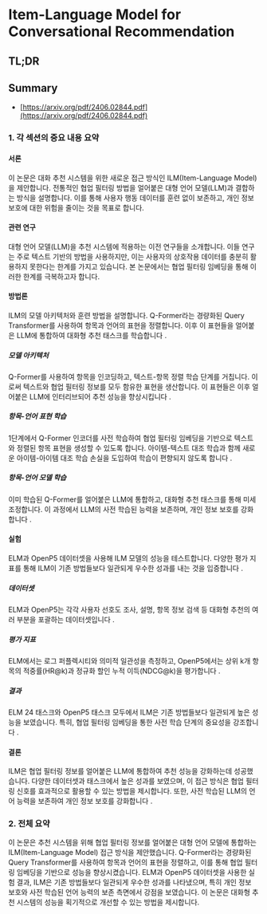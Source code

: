 # Item-Language Model for Conversational Recommendation
## TL;DR
## Summary
- [https://arxiv.org/pdf/2406.02844.pdf](https://arxiv.org/pdf/2406.02844.pdf)

### 1. 각 섹션의 중요 내용 요약

#### 서론
이 논문은 대화 추천 시스템을 위한 새로운 접근 방식인 ILM(Item-Language Model)을 제안합니다. 전통적인 협업 필터링 방법을 얼어붙은 대형 언어 모델(LLM)과 결합하는 방식을 설명합니다. 이를 통해 사용자 행동 데이터를 훈련 없이 보존하고, 개인 정보 보호에 대한 위험을 줄이는 것을 목표로 합니다.

#### 관련 연구
대형 언어 모델(LLM)을 추천 시스템에 적용하는 이전 연구들을 소개합니다. 이들 연구는 주로 텍스트 기반의 방법을 사용하지만, 이는 사용자의 상호작용 데이터를 충분히 활용하지 못한다는 한계를 가지고 있습니다. 본 논문에서는 협업 필터링 임베딩을 통해 이러한 한계를 극복하고자 합니다.

#### 방법론
ILM의 모델 아키텍처와 훈련 방법을 설명합니다. Q-Former라는 경량화된 Query Transformer를 사용하여 항목과 언어의 표현을 정렬합니다. 이후 이 표현들을 얼어붙은 LLM에 통합하여 대화형 추천 태스크를 학습합니다  .

##### 모델 아키텍처
Q-Former를 사용하여 항목을 인코딩하고, 텍스트-항목 정렬 학습 단계를 거칩니다. 이로써 텍스트와 협업 필터링 정보를 모두 함유한 표현을 생산합니다. 이 표현들은 이후 얼어붙은 LLM에 인터리브되어 추천 성능을 향상시킵니다  .

##### 항목-언어 표현 학습
1단계에서 Q-Former 인코더를 사전 학습하여 협업 필터링 임베딩을 기반으로 텍스트와 정렬된 항목 표현을 생성할 수 있도록 합니다. 아이템-텍스트 대조 학습과 함께 새로운 아이템-아이템 대조 학습 손실을 도입하여 학습이 편향되지 않도록 합니다  .

##### 항목-언어 모델 학습
이미 학습된 Q-Former를 얼어붙은 LLM에 통합하고, 대화형 추천 태스크를 통해 미세 조정합니다. 이 과정에서 LLM의 사전 학습된 능력을 보존하며, 개인 정보 보호를 강화합니다 .

#### 실험
ELM과 OpenP5 데이터셋을 사용해 ILM 모델의 성능을 테스트합니다. 다양한 평가 지표를 통해 ILM이 기존 방법들보다 일관되게 우수한 성과를 내는 것을 입증합니다  .

##### 데이터셋
ELM과 OpenP5는 각각 사용자 선호도 조사, 설명, 항목 정보 검색 등 대화형 추천의 여러 부분을 포괄하는 데이터셋입니다 .

##### 평가 지표
ELM에서는 로그 퍼플렉시티와 의미적 일관성을 측정하고, OpenP5에서는 상위 k개 항목의 적중률(HR@k)과 정규화 할인 누적 이득(NDCG@k)을 평가합니다 .

##### 결과
ELM 24 태스크와 OpenP5 태스크 모두에서 ILM은 기존 방법들보다 일관되게 높은 성능을 보였습니다. 특히, 협업 필터링 임베딩을 통한 사전 학습 단계의 중요성을 강조합니다  .

#### 결론
ILM은 협업 필터링 정보를 얼어붙은 LLM에 통합하여 추천 성능을 강화하는데 성공했습니다. 다양한 데이터셋과 태스크에서 높은 성과를 보였으며, 이 접근 방식은 협업 필터링 신호를 효과적으로 활용할 수 있는 방법을 제시합니다. 또한, 사전 학습된 LLM의 언어 능력을 보존하여 개인 정보 보호를 강화합니다  .

### 2. 전체 요약
이 논문은 추천 시스템을 위해 협업 필터링 정보를 얼어붙은 대형 언어 모델에 통합하는 ILM(Item-Language Model) 접근 방식을 제안했습니다. Q-Former라는 경량화된 Query Transformer를 사용하여 항목과 언어의 표현을 정렬하고, 이를 통해 협업 필터링 임베딩을 기반으로 성능을 향상시켰습니다. ELM과 OpenP5 데이터셋을 사용한 실험 결과, ILM은 기존 방법들보다 일관되게 우수한 성과를 나타냈으며, 특히 개인 정보 보호와 사전 학습된 언어 능력의 보존 측면에서 강점을 보였습니다. 이 논문은 대화형 추천 시스템의 성능을 획기적으로 개선할 수 있는 방법을 제시합니다.